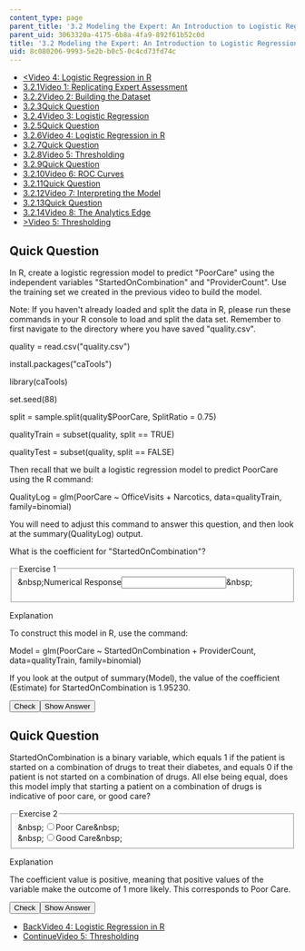 ```yaml
---
content_type: page
parent_title: '3.2 Modeling the Expert: An Introduction to Logistic Regression'
parent_uid: 3063320a-4175-6b8a-4fa9-892f61b52c0d
title: '3.2 Modeling the Expert: An Introduction to Logistic Regression'
uid: 8c080206-9993-5e2b-b0c5-0c4cd73fd74c
---
```

<ul class="navigation pagination"><li id="top_bck_btn"><a href="./resolveuid/8fc17cbb03cdce23b5880c21e7dc33e8"><<span>Video 4: Logistic Regression in R</span></a></li><li id="flp_btn_1"><a href="./resolveuid/3063320a41756b8a4fa9892f61b52c0d">3.2.1<span>Video 1: Replicating Expert Assessment</span></a></li><li id="flp_btn_2"><a href="./resolveuid/a92dcb88eddd40ad72c0d5bc2288c90e">3.2.2<span>Video 2: Building the Dataset</span></a></li><li id="flp_btn_3"><a href="./resolveuid/4551bb95ca82a0cacf08eda74141daaa">3.2.3<span>Quick Question</span></a></li><li id="flp_btn_4"><a href="./resolveuid/8099bebbd4e81ce09baa3ede1f3ec357">3.2.4<span>Video 3: Logistic Regression</span></a></li><li id="flp_btn_5"><a href="./resolveuid/9cb7a258ad190f7f84e589aad47092b1">3.2.5<span>Quick Question</span></a></li><li id="flp_btn_6"><a href="./resolveuid/8fc17cbb03cdce23b5880c21e7dc33e8">3.2.6<span>Video 4: Logistic Regression in R</span></a></li><li id="flp_btn_7" class="button_selected"><a href="./resolveuid/8c08020699935e2bb0c50c4cd73fd74c">3.2.7<span>Quick Question</span></a></li><li id="flp_btn_8"><a href="./resolveuid/7bf86a6c2bb6629ed20e4dd216833197">3.2.8<span>Video 5: Thresholding</span></a></li><li id="flp_btn_9"><a href="./resolveuid/d565e093b63db8429332eabcb8503b85">3.2.9<span>Quick Question</span></a></li><li id="flp_btn_10"><a href="./resolveuid/f62162651257bdbe48268a5e5b311096">3.2.10<span>Video 6: ROC Curves</span></a></li><li id="flp_btn_11"><a href="./resolveuid/d9817f81c4ac257aed44548eaa714059">3.2.11<span>Quick Question</span></a></li><li id="flp_btn_12"><a href="./resolveuid/1e61720ecc150a7b0c5eb3fe60c5ffa1">3.2.12<span>Video 7: Interpreting the Model</span></a></li><li id="flp_btn_13"><a href="./resolveuid/8809159b6e060da2d38690c7900fdd67">3.2.13<span>Quick Question</span></a></li><li id="flp_btn_14"><a href="./resolveuid/81d5d93d77c2b8fc0b85d9cbcdc418a5">3.2.14<span>Video 8: The Analytics Edge</span></a></li><li id="top_continue_btn"><a href="./resolveuid/7bf86a6c2bb6629ed20e4dd216833197">><span>Video 5: Thresholding</span></a></li></ul><h2 class="subhead">Quick Question</h2><div class="self_assessment">
<p display_name="Quick Question" url_name="Quick_Question_169">In R, create a logistic regression model to predict "PoorCare" using the independent variables "StartedOnCombination" and "ProviderCount". Use the training set we created in the previous video to build the model.</p>
<p display_name="Quick Question" url_name="Quick_Question_170">Note: If you haven't already loaded and split the data in R, please run these commands in your R console to load and split the data set. Remember to first navigate to the directory where you have saved "quality.csv".</p>
<p display_name="Quick Question" url_name="Quick_Question_171">quality = read.csv("quality.csv")</p>
<p display_name="Quick Question" url_name="Quick_Question_172">install.packages("caTools")</p>
<p display_name="Quick Question" url_name="Quick_Question_173">library(caTools)</p>
<p display_name="Quick Question" url_name="Quick_Question_174">set.seed(88)</p>
<p display_name="Quick Question" url_name="Quick_Question_175">split = sample.split(quality$PoorCare, SplitRatio = 0.75)</p>
<p display_name="Quick Question" url_name="Quick_Question_176">qualityTrain = subset(quality, split == TRUE)</p>
<p display_name="Quick Question" url_name="Quick_Question_177">qualityTest = subset(quality, split == FALSE)</p>
<p display_name="Quick Question" url_name="Quick_Question_178">Then recall that we built a logistic regression model to predict PoorCare using the R command:</p>
<p display_name="Quick Question" url_name="Quick_Question_179">QualityLog = glm(PoorCare ~ OfficeVisits + Narcotics, data=qualityTrain, family=binomial)</p>
<p display_name="Quick Question" url_name="Quick_Question_180">You will need to adjust this command to answer this question, and then look at the summary(QualityLog) output.</p>
<div id="Q1_div" class="problem_question"><p display_name="Quick Question" url_name="Quick_Question_181">What is the coefficient for "StartedOnCombination"?</p><fieldset><legend class="visually-hidden">Exercise 1</legend><div class="choice"><label id="Q1_label"><span id="Q1_aria_status" tabindex="-1" class="visually-hidden">&amp;nbsp;</span><span class="visually-hidden">Numerical Response</span><input type="text" id="Q1_input" value="" onkeypress="numericTypedOrDropDownSelected(1)" class="problem_text_input" /><input type="hidden" id="Q1_ans" value="1.95230" /><input type="hidden" id="Q1_tolerance" value="1%" /><span id="Q1_normal_status" class="nostatus" aria-hidden="true">&amp;nbsp;</span></label></div><p id="S1_ans" tabindex="-1" class="problem_answer"></p></fieldset></div><div id="S1_div" class="problem_solution" tabindex="-1" display_name="Quick Question" url_name="Quick_Question_183">
<div class="detailed-solution">
<p>Explanation</p>
<p>To construct this model in R, use the command:</p>
<p>Model = glm(PoorCare ~ StartedOnCombination + ProviderCount, data=qualityTrain, family=binomial) </p>
<p>If you look at the output of summary(Model), the value of the coefficient (Estimate) for StartedOnCombination is 1.95230.</p>
</div>
</div><div class="action"><button id="Q1_button" onclick="checkAnswer({1: 'numerical'})" class="problem_mo_button">Check</button><button id="Q1_button_show" onclick="showHideSolution({1: 'numerical'}, 1, [1])" class="problem_mo_button">Show Answer</button></div></div><h2 class="subhead">Quick Question</h2><div class="self_assessment">
<div id="Q2_div" class="problem_question">
<p display_name="Quick Question" url_name="Quick_Question_185">StartedOnCombination is a binary variable, which equals 1 if the patient is started on a combination of drugs to treat their diabetes, and equals 0 if the patient is not started on a combination of drugs. All else being equal, does this model imply that starting a patient on a combination of drugs is indicative of poor care, or good care?</p><fieldset><legend class="visually-hidden">Exercise 2</legend><div class="choice"><label id="Q2_input_1_label"><span id="Q2_input_1_aria_status" tabindex="-1" class="visually-hidden">&amp;nbsp;</span><input type="radio" id="Q2_input_1" onclick="optionSelected(2)" name="Q2_input" class="problem_radio_input" correct="true" /><span class="choice">Poor Care</span><span id="Q2_input_1_normal_status" class="nostatus" aria-hidden="true">&amp;nbsp;</span></label></div><div class="choice"><label id="Q2_input_2_label"><span id="Q2_input_2_aria_status" tabindex="-1" class="visually-hidden">&amp;nbsp;</span><input type="radio" id="Q2_input_2" onclick="optionSelected(2)" name="Q2_input" class="problem_radio_input" correct="false" /><span class="choice">Good Care</span><span id="Q2_input_2_normal_status" class="nostatus" aria-hidden="true">&amp;nbsp;</span></label></div></fieldset></div><div id="S2_div" class="problem_solution" tabindex="-1" display_name="Quick Question" url_name="Quick_Question_187">
<div class="detailed-solution">
<p>Explanation</p>
<p>The coefficient value is positive, meaning that positive values of the variable make the outcome of 1 more likely. This corresponds to Poor Care. </p>
</div>
</div><div class="action"><button id="Q2_button" onclick="checkAnswer({2: 'multiple_choice'})" class="problem_mo_button">Check</button><button id="Q2_button_show" onclick="showHideSolution({2: 'multiple_choice'}, 2, [2])" class="problem_mo_button">Show Answer</button></div></div><ul class="navigation progress"><li id="bck_btn"><a href="./resolveuid/8fc17cbb03cdce23b5880c21e7dc33e8">Back<span>Video 4: Logistic Regression in R</span></a></li><li id="continue_btn"><a href="./resolveuid/7bf86a6c2bb6629ed20e4dd216833197">Continue<span>Video 5: Thresholding</span></a></li></ul>